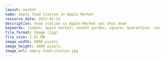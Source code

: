 ```yaml
---
layout: market
name: empty food station in Apple Market
resource_date: 2021-02-21
description: food station in Apple Market was shut down
keywords: london; apple market; covent garden; square; quarantine; covid-19; food station
file_format: Image (jpg)
file_size: 1.81 MB
image_width: 6000 pixels
image_height: 4000 pixels
image_url: empty-food-station.jpg
---
```

